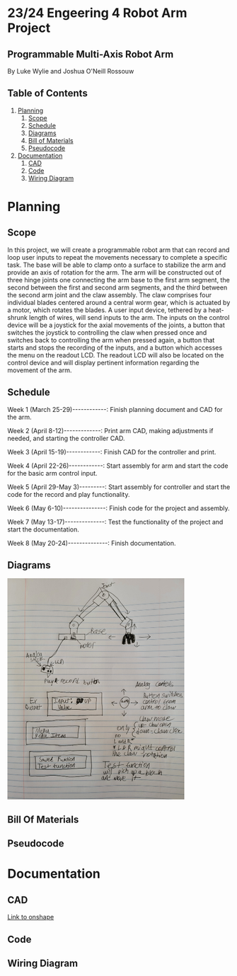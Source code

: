 # 23/24 Engeering 4 Robot Arm Project 
## Programmable Multi-Axis Robot Arm
By Luke Wylie and Joshua O'Neill Rossouw

## Table of Contents
1. [Planning](#planning)
   1. [Scope](#scope)
   2. [Schedule](#schedule)
   3. [Diagrams](#diagrams)
   4. [Bill of Materials](#bill-of-materials)
   5. [Pseudocode](#pseudocode)
2. [Documentation](#documentation)
   1. [CAD](#cad)
   2. [Code](#code)
   3. [Wiring Diagram](#wiring-diagram)

# Planning
## Scope
In this project, we will create a programmable robot arm that can record and loop user inputs to repeat the movements necessary to complete a specific task. The base will be able to clamp onto a surface to stabilize the arm and provide an axis of rotation for the arm. The arm will be constructed out of three hinge joints one connecting the arm base to the first arm segment, the second between the first and second arm segments, and the third between the second arm joint and the claw assembly. The claw comprises four individual blades centered around a central worm gear, which is actuated by a motor, which rotates the blades. A user input device, tethered by a heat-shrunk length of wires, will send inputs to the arm. The inputs on the control device will be a joystick for the axial movements of the joints, a button that switches the joystick to controlling the claw when pressed once and switches back to controlling the arm when pressed again, a button that starts and stops the recording of the inputs, and a button which accesses the menu on the readout LCD. The readout LCD will also be located on the control device and will display pertinent information regarding the movement of the arm.

## Schedule
Week 1 (March 25-29)------------: Finish planning document and CAD for the arm.

Week 2 (April 8-12)-------------: Print arm CAD, making adjustments if needed, and starting the controller CAD.

Week 3 (April 15-19)------------: Finish CAD for the controller and print.

Week 4 (April 22-26)------------: Start assembly for arm and start the code for the basic arm control input.

Week 5 (April 29-May 3)---------: Start assembly for controller and start the code for the record and play functionality.

Week 6 (May 6-10)---------------: Finish code for the project and assembly.

Week 7 (May 13-17)--------------: Test the functionality of the project and start the documentation.

Week 8 (May 20-24)--------------: Finish documentation.
## Diagrams
<img src="20240325_164954.jpg" alt="Planning Diagram" width="400" height="500">

## Bill Of Materials

## Pseudocode

# Documentation

## CAD
[Link to onshape](https://cvilleschools.onshape.com/documents/e30ffb94e8ba368b6e045edf/w/2e96059f558c7828030257d8/e/bc3dcf792d39e192dca5e8ad)

## Code

## Wiring Diagram


